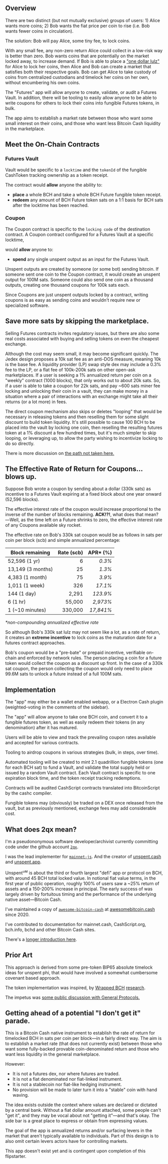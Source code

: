 ## Overview 

There are two distinct (but not mutually exclusive) groups of users: 1) Alice wants more coins; 2) Bob wants the fiat price per coin to rise (i.e. Bob wants fewer coins in circulation).

The solution: Bob will pay Alice, some tiny fee, to lock coins. 

With any small fee, any non-zero return Alice could collect in a low-risk way is better than zero. Bob wants coins that are potentially on the market locked away, to increase demand. If Bob is able to place a ["one dollar lulz"](https://gavinandresen.ninja/One-Dollar-Lulz) for Alice to lock her coins, then Alice and Bob can create a market that satisfies both their respective goals. Bob can get Alice to take custody of coins from centralized custodians and timelock her coins on her own, without encumbering his own coins. 

The "Futures" app will allow anyone to create, validate, or audit a Futures Vault. In addition, there will be tooling to easily allow anyone to be able to write coupons for others to lock their coins into fungible Futures tokens, in bulk. 

The app aims to establish a market rate between those who want some small interest on their coins, and those who want less Bitcoin Cash liquidity in the marketplace. 

## Meet the On-Chain Contracts

### Futures Vault

Vault would be specific to a `locktime` and the `tokenId` of the fungible CashToken tracking ownership as a token receipt.

The contract would **allow** anyone the ability to:

- **place** a whole BCH and take a whole BCH Future fungible token receipt.
- **redeem** any amount of BCH Future token sats on a 1:1 basis for BCH sats after the locktime has been reached.

### Coupon

The Coupon contract is specific to the `locking code` of the destination contract. A Coupon contract configured for a Futures Vault at a specific locktime, 

would **allow** anyone to:

- **spend** any single unspent output as an input for the Futures Vault.

Unspent outputs are created by someone (or some bot) sending bitcoin.  If someone sent one coin to the Coupon contract, it would create an unspent output for 100M sats. Someone could also send one coin as a thousand outputs, creating one thousand coupons for 100k sats each.

Since Coupons are just unspent outputs locked by a contract, writing coupons is as easy as sending coins and wouldn't require new or specialized software.

## Save more sats by skipping the marketplace.

Selling Futures contracts invites regulatory issues, but there are also some real costs associated with buying and selling tokens on even the cheapest exchange. 

Although the cost may seem small, it may become significant quickly. The Jedex design proposes a 10k sat fee as an anti-DOS measure, meaning 10k is the base fee. A liquidity provider (LP) swap style dex may include a 0.3% fee to the LP, or a flat fee of 100k-200k sats on other open-ask marketplaces.  If a user is seeking a 1% annualized return per coin on a "weekly" contract (1000 blocks), that only works out to about 20k sats. So, if a user is able to take a coupon for 22k sats, and pay ~600 sats miner fee locking and unlocking their coin in a vault, they can make money in a situation where a pair of interactions with an exchange might take all their returns (or a lot more) in fees. 

The direct coupon mechanism also skips or deletes "looping" that would be necessary in releasing tokens and then reselling them for some slight discount to build token liquidity. It's still possible to cause 100 BCH to be placed into the vault by locking one coin, then reselling the resulting futures token at a 1% discount a few hundred times, but it's much simpler to skip looping, or leveraging up, to allow the party wishing to incentivize locking to do so directly.

There is more discussion on [the path not taken here.](https://bitcoincashresearch.org/t/an-incentivized-scheme-for-fixed-token-future-markets/1255)
 
 ## The Effective Rate of Return for Coupons... blows up.

Suppose Bob wrote a coupon by sending about a dollar (330k sats) as incentive to a Futures Vault expiring at a fixed block about one year onward (52,596 blocks). 

The effective interest rate of the coupon would increase proportional to the inverse of the number of blocks remaining.  **ACK!?!**, what does that mean?―Well, as the time left on a Future shrinks to zero, the effective interest rate of any Coupons available sky rocket. 

The effective rate on Bob's 330k sat coupon would be as follows in sats per coin per block (scb) and simple annualized percentage:

| Block remaining   | Rate (scb) | APR* (%)   |
|-------------------|-----------:|-----------:|
| 52,596 (1 yr)     | 6          | *0.3%*     |
| 13,149 (3 months) | 25         | *1.3%*     |
| 4,383 (1 month)   | 75         | *3.9%*     |
| 1,011 (1 week)    | 326        | *17.1%*    | 
| 144 (1 day)       | 2,291      | *123.9%*   | 
| 6 (1 hr)          | 55,000     | *2,973%*   |
| 1 (~10 minutes)   | 330,000    | *17,841%*  |

*\*non-compounding annualized effective rate*

So although Bob's 330k sat lulz may not seem like a lot, as a rate of return, it creates an **extreme incentive** to lock coins as the maturation date for a futures contract approaches. 

Bob's coupon would be a "pre-bate" or prepaid incentive, verifiable on-chain and enforced by network rules. The person placing a coin for a future token would collect the coupon as a discount up front. In the case of a 330k sat coupon, the person collecting the coupon would only need to place 99.6M sats to unlock a future instead of a full 100M sats.

## Implementation 

The "app" may either be a wallet enabled webapp, or a Electron Cash plugin (weighted-voting in the comments of the sidebar). 

The "app" will allow anyone to take one BCH coin, and convert it to a fungible futures token, as well as easily redeem their tokens (in any denomination) after it has matured. 

Users will be able to view and track the prevailing coupon rates available and accepted for various contracts.

Tooling to airdrop coupons in various strategies (bulk, in steps, over time). 

Automated tooling will be created to mint 2.1 quadrillion fungible tokens (one for each BCH sat) to fund a Vault, and validate the total supply held or issued by a random Vault contract. Each Vault contract is specific to one expiration block time, and the token receipt tracking redemptions. 

Contracts will be audited CashScript contracts translated into BitcoinScript by the cashc compiler.

Fungible tokens may (obviously) be traded on a DEX once released from the vault, but as previously mentioned, exchange fees may add considerable cost.

## What does 2qx mean?

I'm a pseudononymous software developer/archivist currently committing code under the github account [`2qx`](https://github.com/2qx/2qx).

I was the lead implementer for [`mainnet-js`](https://github.com/mainnet-cash/mainnet-js). And the creator of [unspent.cash](https://unspent.cash) and [unspent.app](https://unspent.app).

Unspent<sup>ᴜᴍ</sup> is about the third or fourth largest "defi" app or protocol on BCH, with around 45 BCH total locked value.  In notional fiat value terms, in the first year of public operation, roughly 100% of users saw a ~25% return of assets and a 150-200% increase in principal. The early success of was largely driven by fortuitous timing and the performance of the underlying native asset―Bitcoin Cash.

I've maintained a copy of [`awesome-bitcoin-cash`](https://github.com/2qx/awesome-bitcoin-cash) at [awesomebitcoin.cash](https://awesomebitcoin.cash) since 2020.

I've contributed to documentation for mainnet.cash, CashScript.org, bch.info, bchd and other Bitcoin Cash sites.

There's a [longer introduction here](https://www.youtube.com/watch?v=wiMHa0eq42k).

## Prior Art

This approach is derived from some pre-token BIP65 absolute timelock ideas for unspent phi, that would have involved a somewhat cumbersome covenant based approach. 

The token implementation was inspired, by [Wrapped BCH](https://wrapped.cash/) [research](https://bitcoincashresearch.org/t/wbch-bch-wrapped-as-cash-token/1196). 

The impetus was [some public discussion with General Protocols.](https://youtu.be/wiMHa0eq42k?t=4272)

## Getting ahead of a potential "I don't get it" parade. 

This is a Bitcoin Cash native instrument to establish the rate of return for timelocked BCH in sats per coin per block―in a fairly direct way. The aim is to establish a market rate (that does not currently exist) between those who want some fully-backed provable coin-denominated return and those who want less liquidity in the general marketplace.

However:

* It is not a futures dex, nor where futures are traded.
* It is not a fiat denominated nor fiat-linked instrument.
* It is not a stablecoin nor fiat-like hedging instrument.
* No provision will be made to later turn it into a "stable" coin with hand waving.

The idea exists outside the context where values are declared or dictated by a central bank.  Without a fiat dollar amount attached, some people can't "get it", and they may be vocal about not "getting it"―and that's okay. The side bar is a great place to express or obtain from expressing values.

The goal of the app is annualized returns and/or surfacing levers in the market that aren't typically available to individuals. Part of this design is to also omit certain levers actors have for controlling markets. 

This app doesn't exist yet and is contingent upon completion of this flipstarter.
